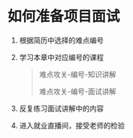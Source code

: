 # 如何准备项目面试

1. 根据简历中选择的难点编号

2. 学习本章中对应编号的课程

   > 难点攻关-编号-知识讲解
   >
   > 难点攻关-编号-面试讲解

3. 反复练习面试讲解中的内容

4. 进入就业直播间，接受老师的检验


